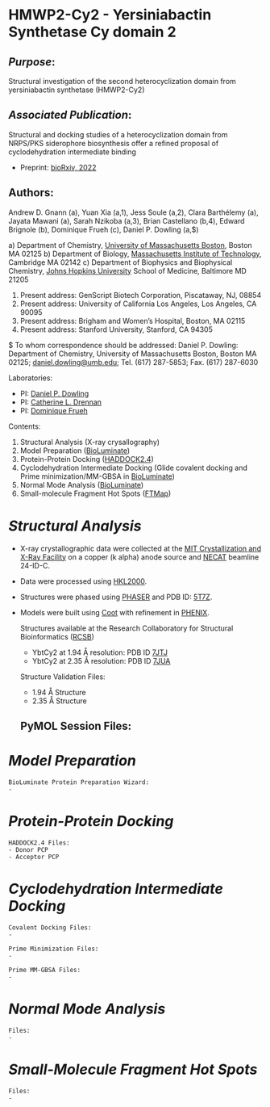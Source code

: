 # **HMWP2-Cy2 - Yersiniabactin Synthetase Cy domain 2**

## *Purpose*:
Structural investigation of the second heterocyclization domain from yersiniabactin synthetase (HMWP2-Cy2)


## *Associated Publication*:
Structural and docking studies of a heterocyclization domain from NRPS/PKS siderophore biosynthesis offer a refined proposal of cyclodehydration intermediate binding
- Preprint: [bioRxiv, 2022]()

## Authors:
Andrew D. Gnann (a), Yuan Xia (a,1), Jess Soule (a,2), Clara Barthélemy (a), Jayata Mawani (a), Sarah Nzikoba (a,3), Brian Castellano (b,4), Edward Brignole (b), Dominique Frueh (c), Daniel P. Dowling (a,$)

a) Department of Chemistry, [University of Massachusetts Boston](https://www.umb.edu/), Boston MA 02125
b) Department of Biology, [Massachusetts Institute of Technology](https://www.mit.edu/), Cambridge MA 02142
c) Department of Biophysics and Biophysical Chemistry, [Johns Hopkins University](https://www.jhu.edu/) School of Medicine, Baltimore MD 21205

1. Present address: GenScript Biotech Corporation, Piscataway, NJ, 08854
2. Present address: University of California Los Angeles, Los Angeles, CA 90095
3. Present address: Brigham and Women’s Hospital, Boston, MA 02115
4. Present address: Stanford University, Stanford, CA 94305

$ To whom correspondence should be addressed: Daniel P. Dowling: Department of Chemistry, University of Massachusetts Boston, Boston MA 02125; daniel.dowling@umb.edu; Tel. (617) 287-5853; Fax. (617) 287-6030

Laboratories:
- PI: [Daniel P. Dowling](http://www.dpdowlinglab.net/index.html)
- PI: [Catherine L. Drennan](https://drennan.mit.edu/)
- PI: [Dominique Frueh](https://frueh.med.jhmi.edu/)


Contents:
1. Structural Analysis (X-ray crysallography)
2. Model Preparation ([BioLuminate](https://www.schrodinger.com/products/bioluminate))
3. Protein-Protein Docking ([HADDOCK2.4](https://wenmr.science.uu.nl/haddock2.4/))
4. Cyclodehydration Intermediate Docking (Glide covalent docking and Prime minimization/MM-GBSA in [BioLuminate](https://www.schrodinger.com/products/bioluminate))
5. Normal Mode Analysis ([BioLuminate](https://www.schrodinger.com/products/bioluminate))
6. Small-molecule Fragment Hot Spots ([FTMap](https://ftmap.bu.edu/login.php))


# *Structural Analysis*
- X-ray crystallographic data were collected at the [MIT Crystallization and X-Ray Facility](http://web.mit.edu/cld/facilities/facilities.html) on a copper (k alpha) anode source and [NECAT](https://lilith.nec.aps.anl.gov/) beamline 24-ID-C.
- Data were processed using [HKL2000](https://hkl-xray.com/hkl-2000).
- Structures were phased using [PHASER](https://www.phaser.cimr.cam.ac.uk/index.php/Phaser_Crystallographic_Software) and PDB ID: [5T7Z](https://www.rcsb.org/structure/5T7Z).
- Models were built using [Coot](https://www2.mrc-lmb.cam.ac.uk/personal/pemsley/coot/) with refinement in [PHENIX](https://phenix-online.org/documentation/reference/refinement.html).

	Structures available at the Research Collaboratory for Structural Bioinformatics ([RCSB](https://www.rcsb.org/))
	- YbtCy2 at 1.94 Å resolution: PDB ID [7JTJ](https://www.rcsb.org/structure/7JTJ)
	- YbtCy2 at 2.35 Å resolution: PDB ID [7JUA](https://www.rcsb.org/structure/7JUA)

	Structure Validation Files:
	- 1.94 Å Structure
	- 2.35 Å Structure

	PyMOL Session Files:
	-

# *Model Preparation*

	BioLuminate Protein Preparation Wizard:
	- 


# *Protein-Protein Docking*

	HADDOCK2.4 Files:
	- Donor PCP
	- Acceptor PCP


# *Cyclodehydration Intermediate Docking*

	Covalent Docking Files:
	- 

	Prime Minimization Files:
	- 

	Prime MM-GBSA Files:
	- 


# *Normal Mode Analysis*

	Files:
	- 

# *Small-Molecule Fragment Hot Spots*

	Files:
	- 
